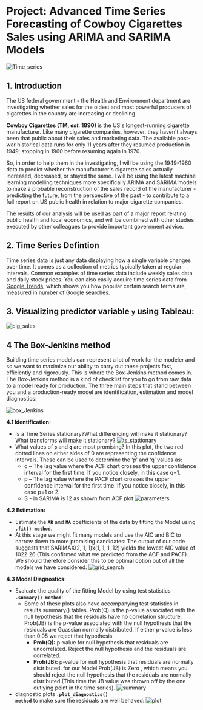 # Project: Advanced Time Series Forecasting of Cowboy Cigarettes Sales using ARIMA and SARIMA Models

![Time_series](https://user-images.githubusercontent.com/67468718/110270113-fd289e00-7f79-11eb-80aa-13e656231036.JPG)

## 1. Introduction

The US federal government - the Health and Environment department are investigating whether sales for the oldest and most powerful producers of cigarettes in the country are increasing or declining. 

**Cowboy Cigarettes (TM, *est.* 1890)** is the US's longest-running cigarette manufacturer. Like many cigarette companies, however, they haven't always been that public about their sales and marketing data. The available post-war historical data runs for only 11 years after they resumed production in 1949; stopping in 1960 before resuming again in 1970. 

So, in order to help them in the investigating, I will be using the 1949-1960 data to predict whether the manufacturer's cigarette sales actually increased, decreased, or stayed the same. I will be using the latest machine learning modelling techniques more specifically ARIMA and SARIMA models to make a probable reconstruction of the sales record of the manufacturer - predicting the future, from the perspective of the past - to contribute to a full report on US public health in relation to major cigarette companies. 

The results of our analysis will be used as part of a major report relating public health and local economics, and will be combined with other studies executed by other colleagues to provide important government advice.  

## 2. Time Series Defintion

Time series data is just any data displaying how a single variable changes over time. It comes as a collection of metrics typically taken at regular intervals. Common examples of time series data include weekly sales data and daily stock prices. You can also easily acquire time series data from [Google Trends](https://trends.google.com/trends/?geo=US), which shows you how popular certain search terms are, measured in number of Google searches. 

## 3. Visualizing predictor variable <code>**y**</code> using **Tableau**:


![cig_sales](https://user-images.githubusercontent.com/67468718/110266605-0104f200-7f73-11eb-9503-4f649935cdef.JPG)

## 4 The Box-Jenkins method

Building time series models can represent a lot of work for the modeler and so we want to maximize our ability to carry out these projects fast, efficiently and rigorously. This is where the Box-Jenkins method comes in. The Box-Jenkins method is a kind of checklist for you to go from raw data to a model ready for production. The three main steps that stand between you and a production-ready model are identification, estimation and model diagnostics:

![box_Jenkins](https://user-images.githubusercontent.com/67468718/110121273-0a277080-7d73-11eb-8315-f8b8eca62ad5.JPG)

**4.1 Identification:**
  * Is a Time Series stationary?What differencing will make it stationary?What transforms will make it stationary?
  ![ts_stattionary](https://user-images.githubusercontent.com/67468718/110271196-60b3cb00-7f7c-11eb-87e8-14a6e184564f.JPG)
  * What values of <code>**p**</code> and <code>**q**</code> are most promising?
    In this plot, the two red dotted lines on either sides of 0 are representing the confidence intervals. These can be used to determine the ‘p’ and ‘q’ values as:
      * q – The lag value where the ACF chart crosses the upper confidence interval for the first time. If you notice closely, in this case q=1.
      * p – The lag value where the PACF chart crosses the upper confidence interval for the first time. If you notice closely, in this case p=1 or 2.
      * S - in SARIMA is 12 as shown from ACF plot
  ![parameters](https://user-images.githubusercontent.com/67468718/110271205-61e4f800-7f7c-11eb-996d-3e518be84bda.JPG)
 
   
**4.2 Estimation:**
 * Estimate the <code>**AR**</code> and <code>**MA**</code> coefficients of the data by fitting the Model using <code>**.fit() method**</code>.
 * At this stage we might fit many models and use the AIC and BIC to narrow down to more promising candidates: The output of our code suggests that SARIMAX(2, 1, 1)x(1, 1, 1, 12) yields the lowest AIC value of 1022.26 (This confirmed what we predicted from the ACF and PACF). We should therefore consider this to be optimal option out of all the models we have considered.
 ![grid_search](https://user-images.githubusercontent.com/67468718/110271204-614c6180-7f7c-11eb-9c34-0809b93e1564.JPG)
 
**4.3 Model Diagnostics:** 
 * Evaluate the quality of the fitting Model by using test statistics <code>**.summary() method**</code>:
   * Some of these plots also have accompanying test statistics in results.summary() tables. Prob(Q) is the p-value associated with the null hypothesis that the residuals have no correlation structure. Prob(JB) is the p-value associated with the null hypothesis that the residuals are Guassian normally distributed. If either p-value is less than 0.05 we reject that hypothesis.
     * **Prob(Q):** p-value for null hypothesis that residuals are uncorrelated. Reject the null hypothesis and the residuals are correlated.
     * **Prob(JB):** p-value for null hypothesis that residuals are normally distributed. for our Model Prob(JB) is Zero , which means you should reject the null hypothesis that the residuals are normally distributed (This time the JB value was thrown off by the one outlying point in the time series).
 ![summary](https://user-images.githubusercontent.com/67468718/110271209-61e4f800-7f7c-11eb-8cdd-95e8d6dca6dc.JPG)
 * diagnostic plots <code>**.plot_diagnostics() method**</code> to make sure the residuals are well behaved:
 ![plot](https://user-images.githubusercontent.com/67468718/110271207-61e4f800-7f7c-11eb-94ca-cad40a304d71.JPG)

